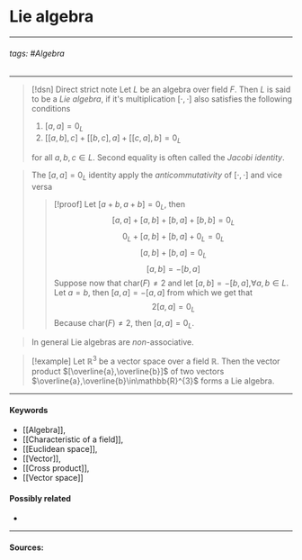 # Lie algebra
***
###### tags: #Algebra 
***
>[!dsn] Direct strict note
>Let $L$ be an algebra over field $F$. Then $L$ is said to be a *Lie algebra*, if it's multiplication $[\cdot,\cdot]$ also satisfies the following conditions
>1. $[a,a]=0_{L}$
>2. $[[a,b],c]+[[b,c],a]+[[c,a],b]=0_{L}$
>
>for all $a,b,c\in L$. Second equality is often called the *Jacobi identity*.

>The $[a,a]=0_{L}$ identity apply the *anticommutativity* of $[\cdot,\cdot]$ and vice versa
>>[!proof]
>>Let $[a+b,a+b]=0_{L}$, then
>>$$[a,a]+[a,b]+[b,a]+[b,b]=0_{L}$$
>>$$0_{L}+[a,b]+[b,a]+0_{L}=0_{L}$$
>>$$[a,b]+[b,a]=0_{L}$$
>>$$[a,b]=-[b,a]$$
>>Suppose now that $\text{char}(F)\ne2$ and let $[a,b]=-[b,a]$,$\forall a,b\in L$. Let $a=b$, then $[a,a]=-[a,a]$ from which we get that 
>>$$2[a,a]=0_{L}$$
>>Because $\text{char}(F)\ne2$, then $[a,a]=0_{L}$.

>In general Lie algebras are *non*-associative.

>[!example] 
>Let $\mathbb{R}^{3}$ be a vector space over a field $\mathbb{R}$. Then the vector product $[\overline{a},\overline{b}]$ of two vectors $\overline{a},\overline{b}\in\mathbb{R}^{3}$ forms a Lie algebra. 
***
#### Keywords
- [[Algebra]],
- [[Characteristic of a field]],
- [[Euclidean space]],
- [[Vector]],
- [[Cross product]],
- [[Vector space]]
#### Possibly related
- 
***
#### Sources: